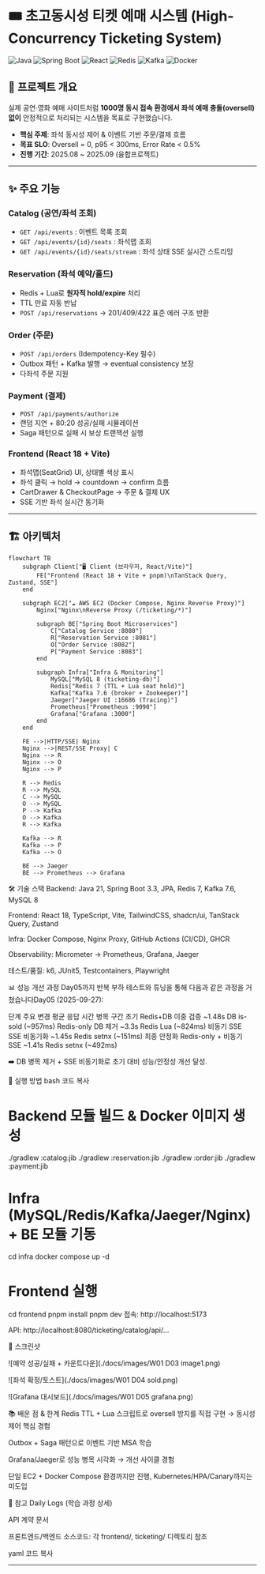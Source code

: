 # 🎟️ 초고동시성 티켓 예매 시스템 (High-Concurrency Ticketing System)

![Java](https://img.shields.io/badge/Java-21-blue) 
![Spring Boot](https://img.shields.io/badge/SpringBoot-3.3-green) 
![React](https://img.shields.io/badge/React-18-61DAFB) 
![Redis](https://img.shields.io/badge/Redis-7-red) 
![Kafka](https://img.shields.io/badge/Kafka-7.6-black) 
![Docker](https://img.shields.io/badge/Docker-Compose-blue)

## 📖 프로젝트 개요
실제 공연·영화 예매 사이트처럼 **1000명 동시 접속 환경에서 좌석 예매 충돌(oversell) 없이** 안정적으로 처리되는 시스템을 목표로 구현했습니다.  

- **핵심 주제**: 좌석 동시성 제어 & 이벤트 기반 주문/결제 흐름
- **목표 SLO**: Oversell = 0, p95 < 300ms, Error Rate < 0.5%
- **진행 기간**: 2025.08 ~ 2025.09 (융합프로젝트)

---

## ✨ 주요 기능
### Catalog (공연/좌석 조회)
- `GET /api/events` : 이벤트 목록 조회
- `GET /api/events/{id}/seats` : 좌석맵 조회
- `GET /api/events/{id}/seats/stream` : 좌석 상태 SSE 실시간 스트리밍

### Reservation (좌석 예약/홀드)
- Redis + Lua로 **원자적 hold/expire** 처리
- TTL 만료 자동 반납
- `POST /api/reservations` → 201/409/422 표준 에러 구조 반환

### Order (주문)
- `POST /api/orders` (Idempotency-Key 필수)  
- Outbox 패턴 + Kafka 발행 → eventual consistency 보장
- 다좌석 주문 지원

### Payment (결제)
- `POST /api/payments/authorize`  
- 랜덤 지연 + 80:20 성공/실패 시뮬레이션  
- Saga 패턴으로 실패 시 보상 트랜잭션 실행

### Frontend (React 18 + Vite)
- 좌석맵(SeatGrid) UI, 상태별 색상 표시
- 좌석 클릭 → hold → countdown → confirm 흐름
- CartDrawer & CheckoutPage → 주문 & 결제 UX
- SSE 기반 좌석 실시간 동기화

---

## 🏗️ 아키텍처
```mermaid
flowchart TB
    subgraph Client["🖥️ Client (브라우저, React/Vite)"]
        FE["Frontend (React 18 + Vite + pnpm)\nTanStack Query, Zustand, SSE"]
    end

    subgraph EC2["☁️ AWS EC2 (Docker Compose, Nginx Reverse Proxy)"]
        Nginx["Nginx\nReverse Proxy (/ticketing/*)"]

        subgraph BE["Spring Boot Microservices"]
            C["Catalog Service :8080"]
            R["Reservation Service :8081"]
            O["Order Service :8082"]
            P["Payment Service :8083"]
        end

        subgraph Infra["Infra & Monitoring"]
            MySQL["MySQL 8 (ticketing-db)"]
            Redis["Redis 7 (TTL + Lua seat hold)"]
            Kafka["Kafka 7.6 (broker + Zookeeper)"]
            Jaeger["Jaeger UI :16686 (Tracing)"]
            Prometheus["Prometheus :9090"]
            Grafana["Grafana :3000"]
        end
    end

    FE -->|HTTP/SSE| Nginx
    Nginx -->|REST/SSE Proxy| C
    Nginx --> R
    Nginx --> O
    Nginx --> P

    R --> Redis
    R --> MySQL
    C --> MySQL
    O --> MySQL
    P --> Kafka
    O --> Kafka
    R --> Kafka

    Kafka --> R
    Kafka --> P
    Kafka --> O

    BE --> Jaeger
    BE --> Prometheus --> Grafana
```
🛠️ 기술 스택
Backend: Java 21, Spring Boot 3.3, JPA, Redis 7, Kafka 7.6, MySQL 8

Frontend: React 18, TypeScript, Vite, TailwindCSS, shadcn/ui, TanStack Query, Zustand

Infra: Docker Compose, Nginx Proxy, GitHub Actions (CI/CD), GHCR

Observability: Micrometer → Prometheus, Grafana, Jaeger

테스트/품질: k6, JUnit5, Testcontainers, Playwright

📊 성능 개선 과정
Day05까지 반복 부하 테스트와 튜닝을 통해 다음과 같은 과정을 거쳤습니다Day05 (2025-09-27):

단계	주요 변경	평균 응답 시간	병목 구간
초기	Redis+DB 이중 검증	~1.48s	DB is-sold (~957ms)
Redis-only	DB 제거	~3.3s	Redis Lua (~824ms)
비동기 SSE	SSE 비동기화	~1.45s	Redis setnx (~151ms)
최종 안정화	Redis-only + 비동기 SSE	~1.41s	Redis setnx (~492ms)

➡️ DB 병목 제거 + SSE 비동기화로 초기 대비 성능/안정성 개선 달성.

🚀 실행 방법
bash
코드 복사
# Backend 모듈 빌드 & Docker 이미지 생성
./gradlew :catalog:jib
./gradlew :reservation:jib
./gradlew :order:jib
./gradlew :payment:jib

# Infra (MySQL/Redis/Kafka/Jaeger/Nginx) + BE 모듈 기동
cd infra
docker compose up -d

# Frontend 실행
cd frontend
pnpm install
pnpm dev
접속: http://localhost:5173

API: http://localhost:8080/ticketing/catalog/api/...

📸 스크린샷

![예약 성공/실패 + 카운트다운](./docs/images/W01 D03 image1.png)

![좌석 확정/토스트](./docs/images/W01 D04 sold.png)

![Grafana 대시보드](./docs/images/W01 D05 grafana.png)



📚 배운 점 & 한계
Redis TTL + Lua 스크립트로 oversell 방지를 직접 구현 → 동시성 제어 핵심 경험

Outbox + Saga 패턴으로 이벤트 기반 MSA 학습

Grafana/Jaeger로 성능 병목 시각화 → 개선 사이클 경험

단일 EC2 + Docker Compose 환경까지만 진행, Kubernetes/HPA/Canary까지는 미도입

📝 참고
Daily Logs (학습 과정 상세)

API 계약 문서

프론트엔드/백엔드 소스코드: 각 frontend/, ticketing/ 디렉토리 참조

yaml
코드 복사

---
